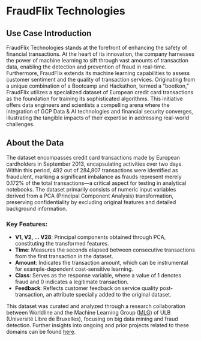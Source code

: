 # FraudFlix Technologies

## Use Case Introduction

FraudFlix Technologies stands at the forefront of enhancing the safety of financial transactions. At the heart of its innovation, the company harnesses the power of machine learning to sift through vast amounts of transaction data, enabling the detection and prevention of fraud in real-time. Furthermore, FraudFlix extends its machine learning capabilities to assess customer sentiment and the quality of transaction services. Originating from a unique combination of a Bootcamp and Hackathon, termed a “bootkon,” FraudFlix utilizes a specialized dataset of European credit card transactions as the foundation for training its sophisticated algorithms. This initiative offers data engineers and scientists a compelling arena where the integration of GCP Data & AI technologies and financial security converges, illustrating the tangible impacts of their expertise in addressing real-world challenges.

## About the Data

The dataset encompasses credit card transactions made by European cardholders in September 2013, encapsulating activities over two days. Within this period, 492 out of 284,807 transactions were identified as fraudulent, marking a significant imbalance as frauds represent merely 0.172% of the total transactions—a critical aspect for testing in analytical notebooks. The dataset primarily consists of numeric input variables derived from a PCA (Principal Component Analysis) transformation, preserving confidentiality by excluding original features and detailed background information.

### Key Features:

- **V1, V2, ... V28**: Principal components obtained through PCA, constituting the transformed features.
- **Time**: Measures the seconds elapsed between consecutive transactions from the first transaction in the dataset.
- **Amount**: Indicates the transaction amount, which can be instrumental for example-dependent cost-sensitive learning.
- **Class**: Serves as the response variable, where a value of 1 denotes fraud and 0 indicates a legitimate transaction.
- **Feedback**: Reflects customer feedback on service quality post-transaction, an attribute specially added to the original dataset.

This dataset was curated and analyzed through a research collaboration between Worldline and the Machine Learning Group ([MLG](http://mlg.ulb.ac.be)) of ULB (Université Libre de Bruxelles), focusing on big data mining and fraud detection. Further insights into ongoing and prior projects related to these domains can be found [here](http://mlg.ulb.ac.be).
